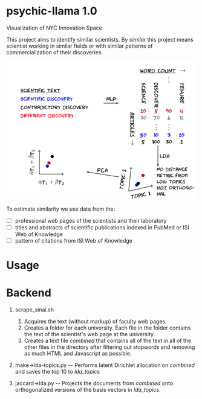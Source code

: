 psychic-llama 1.0 
=============

Visualization of NYC Innovation Space

This project aims to identify similar scientists. By _similar_ this project means scientist working in similar fields or with similar patterns of commercialization of their discoveries. 

![](linguistic-flowchart-lovasi.png?raw=true)

To estimate similarity we use data from the:

 - [ ] professional web pages of the scientists and their laboratory
 - [ ] titles and abstracts of scientific publications indexed in PubMed or ISI Web of Knowledge
 - [ ] pattern of citations from ISI Web of Knowledge

Usage 
==============


Backend 
==============

  1. scrape_sinai.sh 
   	   1. Acquires the text (without markup) of faculty web pages. 
       1. Creates a folder for each university. Each file in the folder contains the text of the scientist's web page at the university. 
       1. Creates a text file _combined_ that contains all of the text in all of the other files in the directory after filtering out stopwords and removing as much HTML and Javascript as possible. 

  1. make->lda-topics.py -- Performs latent Dirichlet allocation on _combined_ and saves the top 10 to
  		_lda_topics_
  
  1. jaccard->lda.py -- Projects the documents from _combined_ onto orthogonalized versions of the basis vectors in _lda_topics_.  